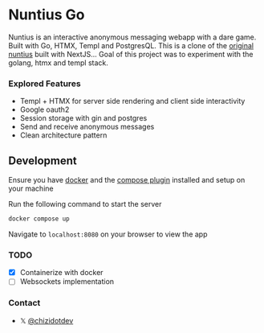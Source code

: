# Nuntius Go

Nuntius is an interactive anonymous messaging webapp with a dare game. Built with Go, HTMX, Templ and PostgresQL. This is a clone of the [original nuntius](https://github.com/chizidotdev/nuntius) built with NextJS...
Goal of this project was to experiment with the golang, htmx and templ stack.

### Explored Features
- Templ + HTMX for server side rendering and client side interactivity
- Google oauth2
- Session storage with gin and postgres
- Send and receive anonymous messages
- Clean architecture pattern

## Development
Ensure you have [docker](https://docs.docker.com/engine/install) and the [compose plugin](https://docs.docker.com/compose/install) installed and setup on your machine

Run the following command to start the server
```bash
docker compose up
```
Navigate to `localhost:8080` on your browser to view the app

### TODO
- [x] Containerize with docker
- [ ] Websockets implementation
 
### Contact
- 𝕏 [@chizidotdev](https://twitter.com/chizidotdev)